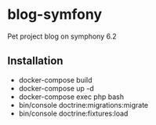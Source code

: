 # blog-symfony
Pet project blog on symphony 6.2

## Installation
* docker-compose build
* docker-compose up -d
* docker-compose exec php bash
* bin/console doctrine:migrations:migrate
* bin/console doctrine:fixtures:load